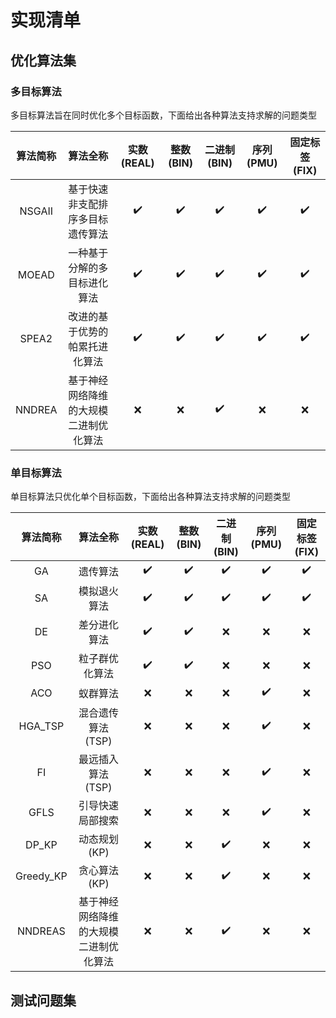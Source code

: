 # 实现清单

## 优化算法集

### 多目标算法
多目标算法旨在同时优化多个目标函数，下面给出各种算法支持求解的问题类型

|  算法简称  |        算法全称         | 实数(REAL) | 整数(BIN) | 二进制(BIN) | 序列(PMU) | 固定标签(FIX) |
|:------:|:-------------------:|:--------:|:-------:|:--------:|:-------:|:---------:|
| NSGAII |  基于快速非支配排序多目标遗传算法   |    ✔️    |   ✔️    |    ✔️    |   ✔️    |    ✔️     |
| MOEAD  |   一种基于分解的多目标进化算法    |    ✔️    |   ✔️    |    ✔️    |   ✔️    |    ✔️     |
| SPEA2  |   改进的基于优势的帕累托进化算法   |    ✔️    |   ✔️    |    ✔️    |   ✔️    |    ✔️     |
| NNDREA | 基于神经网络降维的大规模二进制优化算法 |    ❌     |    ❌    |    ✔️    |    ❌    |     ❌     |


### 单目标算法
单目标算法只优化单个目标函数，下面给出各种算法支持求解的问题类型

|   算法简称    |        算法全称         | 实数(REAL) | 整数(BIN) | 二进制(BIN) | 序列(PMU) | 固定标签(FIX) |
|:---------:|:-------------------:|:--------:|:-------:|:--------:|:-------:|:---------:|
|    GA     |        遗传算法         |    ✔️    |   ✔️    |    ✔️    |   ✔️    |    ✔️     |
|    SA     |       模拟退火算法        |    ✔️    |   ✔️    |    ✔️    |   ✔️    |    ✔️     |
|    DE     |       差分进化算法        |    ✔️    |   ✔️    |    ❌     |    ❌    |     ❌     |
|    PSO    |       粒子群优化算法       |    ✔️    |   ✔️    |    ❌     |    ❌    |     ❌     |
|    ACO    |        蚁群算法         |    ❌     |    ❌    |    ❌     |   ✔️    |     ❌     |
|  HGA_TSP  |     混合遗传算法(TSP)     |    ❌     |    ❌    |    ❌     |   ✔️    |     ❌     |
|    FI     |     最远插入算法(TSP)     |    ❌     |    ❌    |    ❌     |   ✔️    |     ❌     |
|   GFLS    |      引导快速局部搜索       |    ❌     |    ❌    |    ❌     |   ✔️    |     ❌     |
|   DP_KP   |      动态规划(KP)       |    ❌     |    ❌    |    ✔️    |    ❌    |     ❌     |
| Greedy_KP |      贪心算法(KP)       |    ❌     |    ❌    |    ✔️    |    ❌    |     ❌     |
|  NNDREAS  | 基于神经网络降维的大规模二进制优化算法 |    ❌     |    ❌    |    ✔️    |    ❌    |     ❌     |

## 测试问题集
